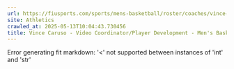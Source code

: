 ```yaml
---
url: https://fiusports.com/sports/mens-basketball/roster/coaches/vince-caruso/3237
site: Athletics
crawled_at: 2025-05-13T10:04:43.730456
title: Vince Caruso - Video Coordinator/Player Development - Men's Basketball Coaches - FIU Athletics
---
```


Error generating fit markdown: '<' not supported between instances of 'int' and 'str'